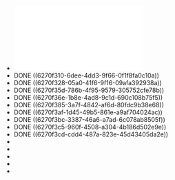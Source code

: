 - ![TRE审稿意见.pdf](../assets/TRE审稿意见_1651568178628_0.pdf)
- DONE ((6270f310-6dee-4dd3-9f66-0f1f8fa0c10a))
- DONE ((6270f328-05a0-41f6-9f16-09afa392938a))
- DONE ((6270f35d-786b-4f95-9579-305752cfe78b))
- DONE ((6270f36e-1b8e-4ad8-9c1d-690c108b75f5))
- DONE ((6270f385-3a7f-4842-af6d-80fdc9b38e68))
- DONE ((6270f3af-1d45-49b5-861e-a9af704024ac))
- DONE ((6270f3bc-3387-46a6-a7ad-6c078ab8505f))
- DONE ((6270f3c5-960f-4508-a304-4b186d502e9e))
- DONE ((6270f3cd-cdd4-487a-823e-45d43405da2e))
-
-
-
-
-